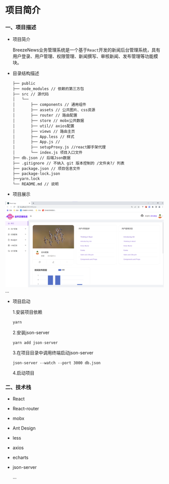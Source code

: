 # 项目简介

### 一、项目描述

* 项目简介

  BreezeNews业务管理系统是一个基于`React`开发的新闻后台管理系统，具有用户登录、用户管理、权限管理、新闻撰写、审核新闻、发布管理等功能模块。

* 目录结构描述

  ```
  ├── public  
  ├── node_modules // 依赖的第三方包
  ├── src // 源代码
  │   └── 
  │       ├── components // 通用组件
  │       ├── assets // 公共图片、css资源
  │       ├── router // 路由配置
  │       ├── store // mobx公共数据
  │       ├── util// axios配置
  │       ├── views // 路由主页
  │       ├── App.less // 样式
  │       ├── App.js // 
  │       ├── setupProxy.js //react脚手架代理
  │       └── index.js 项目入口文件
  ├── db.json // 后端Json数据
  ├── .gitignore // 不纳入 git 版本控制的 /文件夹?/ 列表
  ├── package.json // 项目信息文件
  ├── package-lock.json 
  ├──yarn.lock 
  └── README.md // 说明
  
  ```

* 项目展示

![image](https://github.com/JwfCarry/react-breezeNews/blob/main/src/assets/images/image-20220906103746829.png)
...

* 项目启动

  1.安装项目依赖

  ```js
  yarn
  ```

  2.安装json-server

  ```js
  yarn add json-server
  ```

  3.在项目目录中调用终端启动json-server

  ```
  json-server --watch --port 3000 db.json
  ```

  4.启动项目

### 二、技术栈

* React
* React-router
* mobx
* Ant Design
* less
* axios
* echarts
* json-server

   ...



